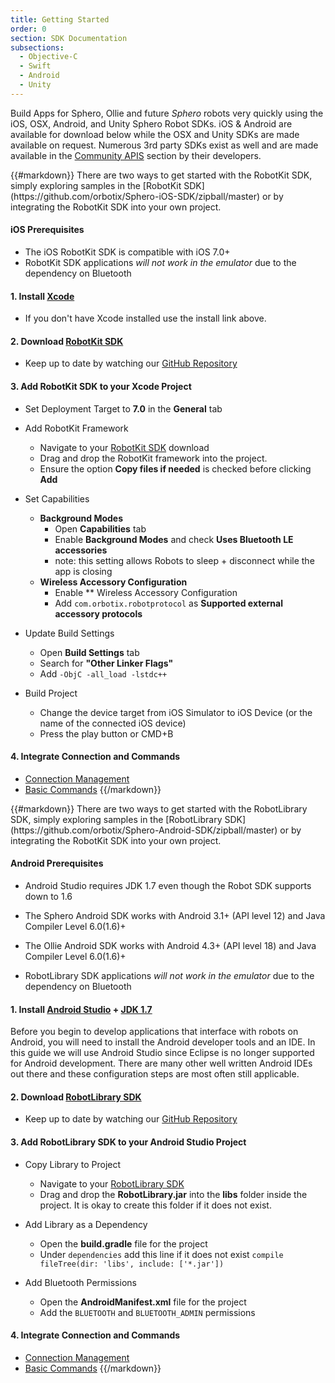 ```yaml
---
title: Getting Started
order: 0
section: SDK Documentation
subsections:
  - Objective-C
  - Swift
  - Android
  - Unity
---
```


Build Apps for Sphero, Ollie and future *Sphero* robots very quickly using the iOS, OSX, Android, and Unity Sphero Robot SDKs.  iOS & Android are available for download below while the OSX and Unity SDKs are made available on request.  Numerous 3rd party SDKs exist as well and are made available in the [Community APIS](/javascript-sdk) section by their developers.

<!-- todo use include / partial but still allow editing of said include -->

<div class="objective-c swift language-only">
{{#markdown}}
There are two ways to get started with the RobotKit SDK, simply exploring samples in the [RobotKit SDK](https://github.com/orbotix/Sphero-iOS-SDK/zipball/master) or by integrating the RobotKit SDK into your own project.

#### iOS Prerequisites

- The iOS RobotKit SDK is compatible with iOS 7.0+
- RobotKit SDK applications *will not work in the emulator* due to the dependency on Bluetooth

#### 1. Install [Xcode](https://macappsto.re/us/Bk9QD.m)
- If you don't have Xcode installed use the install link above.
 
#### 2. Download [RobotKit SDK](https://github.com/orbotix/Sphero-iOS-SDK/zipball/master)
- Keep up to date by watching our [GitHub Repository](https://github.com/orbotix/Sphero-iOS-SDK)

#### 3. Add RobotKit SDK to your Xcode Project

- Set Deployment Target to **7.0** in the **General** tab

- Add RobotKit Framework
	- Navigate to your [RobotKit SDK](https://github.com/orbotix/Sphero-iOS-SDK/zipball/master) download
	- Drag and drop the RobotKit framework into the project. 
	- Ensure the option **Copy files if needed** is checked before clicking **Add**

- Set Capabilities
	- **Background Modes**
		- Open **Capabilities** tab
		- Enable **Background Modes** and check **Uses Bluetooth LE accessories** 
		- note: this setting allows Robots to sleep + disconnect while the app is closing
	- **Wireless Accessory Configuration**
		- Enable ** Wireless Accessory Configuration
		- Add ```com.orbotix.robotprotocol``` as **Supported external accessory protocols**

- Update Build Settings
	- Open **Build Settings** tab
	- Search for **"Other Linker Flags"**
	- Add ```-ObjC -all_load -lstdc++```

- Build Project
	- Change the device target from iOS Simulator to iOS Device (or the name of the connected iOS device)
	- Press the play button or CMD+B


#### 4. Integrate Connection and Commands

- [Connection Management](/sdk-documentation/connection-management)	
- [Basic Commands](/sdk-documentation/basic-commands)
{{/markdown}}
</div>




<div class="java language-only">
{{#markdown}}
There are two ways to get started with the RobotLibrary SDK, simply exploring samples in the [RobotLibrary SDK](https://github.com/orbotix/Sphero-Android-SDK/zipball/master) or by integrating the RobotKit SDK into your own project.

#### Android Prerequisites

- Android Studio requires JDK 1.7 even though the Robot SDK supports down to 1.6
- The Sphero Android SDK works with Android 3.1+ (API level 12) and Java Compiler Level 6.0(1.6)+
- The Ollie Android SDK works with Android 4.3+ (API level 18) and Java Compiler Level 6.0(1.6)+

- RobotLibrary SDK applications *will not work in the emulator* due to the dependency on Bluetooth

#### 1. Install [Android Studio](http://developer.android.com/sdk/index.html) + [JDK 1.7](http://www.oracle.com/technetwork/java/javase/downloads/jdk7-downloads-1880260.html)
Before you begin to develop applications that interface with robots on Android, you will need to install the Android developer tools and an IDE. In this guide we will use Android Studio since Eclipse is no longer supported for Android development. There are many other well written Android IDEs out there and these configuration steps are most often still applicable.

#### 2. Download [RobotLibrary SDK](https://github.com/orbotix/Sphero-Android-SDK/zipball/master)
- Keep up to date by watching our [GitHub Repository](https://github.com/orbotix/Sphero-Android-SDK)

#### 3. Add RobotLibrary SDK to your Android Studio Project
- Copy Library to Project
 	- Navigate to your [RobotLibrary SDK](https://github.com/orbotix/Sphero-Android-SDK/zipball/master)
 	- Drag and drop the **RobotLibrary.jar** into the **libs** folder inside the project. It is okay to create this folder if it does not exist.
- Add Library as a Dependency
	- Open the **build.gradle** file for the project
	- Under ```dependencies``` add this line if it does not exist ```compile fileTree(dir: 'libs', include: ['*.jar'])```

- Add Bluetooth Permissions
	- Open the **AndroidManifest.xml** file for the project
	- Add the ```BLUETOOTH``` and ```BLUETOOTH_ADMIN``` permissions

#### 4. Integrate Connection and Commands

- [Connection Management](/sdk-documentation/connection-management)	
- [Basic Commands](/sdk-documentation/basic-commands)
{{/markdown}}	
</div>







